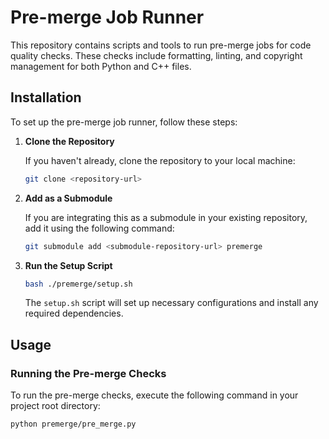 # Pre-merge Job Runner

This repository contains scripts and tools to run pre-merge jobs for code quality checks. These checks include formatting, linting, and copyright management for both Python and C++ files.

## Installation

To set up the pre-merge job runner, follow these steps:

1. **Clone the Repository**

    If you haven't already, clone the repository to your local machine:

    ```sh
    git clone <repository-url>
    ```

2. **Add as a Submodule**

    If you are integrating this as a submodule in your existing repository, add it using the following command:

    ```sh
    git submodule add <submodule-repository-url> premerge
    ```

3. **Run the Setup Script**

    ```sh
    bash ./premerge/setup.sh
    ```

    The `setup.sh` script will set up necessary configurations and install any required dependencies.

## Usage

### Running the Pre-merge Checks

To run the pre-merge checks, execute the following command in your project root directory:

```sh
python premerge/pre_merge.py
```